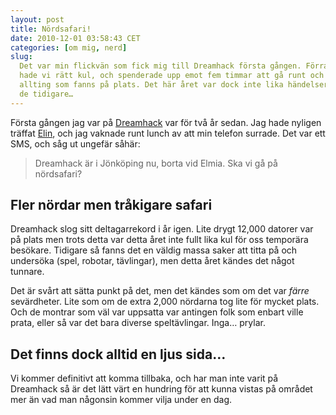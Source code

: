 ```yaml
---
layout: post
title: Nördsafari!
date: 2010-12-01 03:58:43 CET
categories: [om mig, nerd]
slug: 
  Det var min flickvän som fick mig till Dreamhack första gången. Förra gången
  hade vi rätt kul, och spenderade upp emot fem timmar att gå runt och undersöka
  allting som fanns på plats. Det här året var dock inte lika händelserikt som
  de tidigare…
---
```


Första gången jag var på [Dreamhack](http://www.dreamhack.se/) var för två år sedan. Jag hade nyligen träffat [Elin](http://etisblogg.blogspot.com/), och jag vaknade runt lunch av att min telefon surrade. Det var ett SMS, och såg ut ungefär såhär:

> Dreamhack är i Jönköping nu, borta vid Elmia. Ska vi gå på nördsafari?

Fler nördar men tråkigare safari
--------------------------------
Dreamhack slog sitt deltagarrekord i år igen. Lite drygt 12,000 datorer var på plats men trots detta var detta året inte fullt lika kul för oss temporära besökare. Tidigare så fanns det en väldig massa saker att titta på och undersöka (spel, robotar, tävlingar), men detta året kändes det något tunnare.

Det är svårt att sätta punkt på det, men det kändes som om det var *färre* sevärdheter. Lite som om de extra 2,000 nördarna tog lite för mycket plats. Och de montrar som väl var uppsatta var antingen folk som enbart ville prata, eller så var det bara diverse speltävlingar. Inga… prylar.

Det finns dock alltid en ljus sida…
-----------------------------------
Vi kommer definitivt att komma tillbaka, och har man inte varit på Dreamhack så är det lätt värt en hundring för att kunna vistas på området mer än vad man någonsin kommer vilja under en dag.
